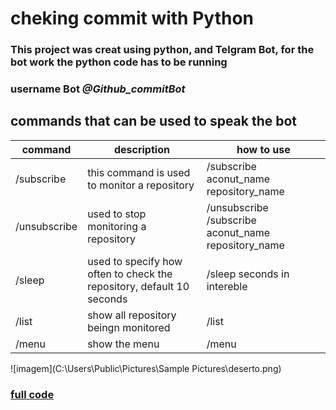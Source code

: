 <!-- Headings -->
<!-- links -->
<!-- Tables -->
<!-- Italics -->
<!-- Images -->
# cheking commit with Python
<!-- Strong -->
### This project was creat using python, and Telgram Bot, for the bot work the python code has to be running 

### username Bot *@Github_commitBot*

## commands that can be used to speak the bot
| command  | description | how to use |
| -------- |------------ | ---------- |
| /subscribe | this command is used to monitor a repository | /subscribe aconut_name repository_name |
| /unsubscribe | used to stop monitoring a repository | /unsubscribe /subscribe aconut_name repository_name |
| /sleep | used to specify how often to check the repository, default 10 seconds | /sleep seconds in intereble | 
| /list | show all repository beingn monitored | /list |
| /menu | show the menu | /menu |

![imagem](C:\Users\Public\Pictures\Sample Pictures\deserto.png)

### [full code](github.com)
